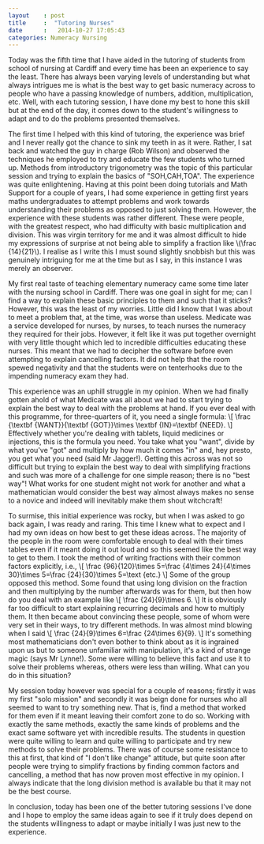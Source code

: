 ```yaml
---
layout    : post
title     :  "Tutoring Nurses"
date      :   2014-10-27 17:05:43
categories: Numeracy Nursing
---
```


Today was the fifth time that I have aided in the tutoring of students from school of nursing at Cardiff and every time
has been an experience to say the least. There has always been varying levels of understanding but what always intrigues me is 
what is the best way to get basic numeracy across to people who have a passing knowledge of numbers, addition, multiplication, etc.
Well, with each tutoring session, I have done my best to hone this skill but at the end of the day, it comes down to the 
student's willingness to adapt and to do the problems presented themselves.

The first time I helped with this kind of tutoring, the experience was brief and I never really got the chance to sink 
my teeth in as it were. Rather, I sat back and watched the guy in charge (Rob Wilson) and observed the techniques he employed to 
try and educate the few students who turned up. Methods from introductory trigonometry was the topic of this particular session
and trying to explain the basics of "SOH,CAH,TOA". The experience was quite enlightening. Having at this point been doing 
tutorials and Math Support for a couple of years, I had some experience in getting first years maths undergraduates to
attempt problems and work towards understanding their problems as opposed to just solving them. However, the experience with these students was rather different.
These were people, with the greatest respect, who had difficulty with basic multiplication and division. This was virgin territory 
for me and it was almost difficult to hide my expressions of surprise at not being able to simplify a fraction like \\(\frac {14}{21}\\).
I realise as I write this I must sound slightly snobbish but this was genuinely intriguing for me at the time but as I say, in this instance I was merely an observer.

My first real taste of teaching elementary numeracy came some time later with the nursing school in Cardiff. There was
one goal in sight for me; can I find a way to explain these basic principles to them and such that it sticks? However, this was the least of my worries.
Little did I know that I was about to meet a problem that, at the time, was worse than useless. Medicate was a service 
developed for nurses, by nurses, to teach nurses the numeracy they required for their jobs. However, it felt like it was put together 
overnight with very little thought which led to incredible difficulties educating these nurses. This meant that we had to 
decipher the software before even attempting to explain cancelling factors. It did not help that the room spewed negativity
and that the students were on tenterhooks due to the impending numeracy exam they had.

This experience was an uphill struggle in my opinion. When we had finally gotten ahold of what Medicate was all about
we had to start trying to explain the best way to deal with the problems at hand. If you ever deal with this programme,
for three-quarters of it, you need a single formula:
\\[
\frac {\textbf {WANT}}{\textbf {GOT}}\times \textbf {IN}=\textbf {NEED}.
\\]
Effectively whether you're dealing with tablets, liquid medicines or injections, this is the formula you need. You take what you "want",
divide by what you've "got" and multiply by how much it comes "in" and, hey presto, you get what you need (said Mr Jagger!).
Getting this across was not so difficult but trying to explain the best way to deal with simplifying fractions and such 
was more of a challenge for one simple reason; there is no "best way"! What works for one student might not work for another and what a
mathematician would consider the best way almost always makes no sense to a novice and indeed will 
inevitably make them shout witchcraft! 

To surmise, this initial experience was rocky, but when I was asked to go back again, I was ready and raring. This time
I knew what to expect and I had my own ideas on how best to get these ideas across. The majority of the people in the 
room were comfortable enough to deal with their times tables even if it meant doing it out loud and so this seemed like the
best way to get to them. I took the method of writing fractions with their common factors explicitly, i.e.,
\\[
\frac {96}{120}\times 5=\frac {4\times 24}{4\times 30}\times 5=\frac {24}{30}\times 5=\text {etc.}
\\]
Some of the group opposed this method. Some found that using long division on the fraction and then multiplying by the 
number afterwards was for them, but then how do you deal with an example like
\\[ 
\frac {24}{9}\times 6.
\\]
It is obviously far too difficult to start explaining recurring decimals and how to multiply them. It then became about convincing
these people, some of whom were very set in their ways, to try different methods. In was almost mind blowing when I said
\\[
\frac {24}{9}\times 6=\frac {24\times 6}{9}.
\\]
It's something most mathematicians don't even bother to think about as it is ingrained upon us but to someone unfamiliar 
with manipulation, it's a kind of strange magic (says Mr Lynne!). Some were willing to believe this fact and use it 
to solve their problems whereas, others were less than willing. What can you do in this situation?

My session today however was special for a couple of reasons; firstly it was my first "solo mission" and secondly it was 
beign done for nurses who all seemed to want to try something new. That is, find a method that worked for them even if 
it meant leaving their comfort zone to do so. Working with exactly the same methods, exactly the same kinds of problems
and the exact same software yet with incredible results. The students in question were quite willing to learn and quite willing
to participate and try new methods to solve their problems. There was of course some resistance to this at first, that kind of "I don't like change" attitude, but quite soon after 
people were trying to simplify fractions by finding common factors and cancelling, a method that has now proven most
effective in my opinion. I always indicate that the long division method is available bu that it may not be the best course.

In conclusion, today has been one of the better tutoring sessions I've done and I hope to employ the same ideas again to see if
it truly does depend on the students willingness to adapt or maybe initially I was just new to the experience.




